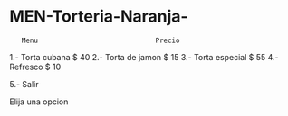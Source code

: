 # MEN-Torteria-Naranja-


       Menu                             Precio

1.- Torta cubana                        $ 40
2.- Torta de jamon                      $ 15
3.- Torta especial                      $ 55
4.- Refresco                            $ 10

5.- Salir


Elija una opcion
